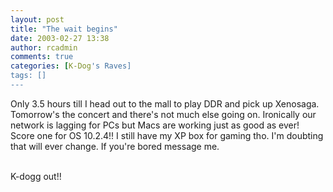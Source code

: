 ```yaml
---
layout: post
title: "The wait begins"
date: 2003-02-27 13:38
author: rcadmin
comments: true
categories: [K-Dog's Raves]
tags: []
---
```

Only 3.5 hours till I head out to the mall to play DDR and pick up Xenosaga. Tomorrow's the concert and there's not much else going on. Ironically our network is lagging for PCs but Macs are working just as good as ever! Score one for OS 10.2.4!! I still have my XP box for gaming tho. I'm doubting that will ever change. If you're bored message me.
<br />

<br />
K-dogg out!!
